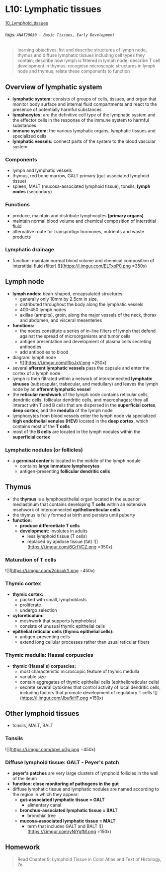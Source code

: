 # L10: Lymphatic tissues
[10_Lymphoid_tissues](https://brightspace.ucd.ie/d2l/le/content/155871/viewContent/1669065/View)
###### tags: `ANAT20030 - Basic Tissues, Early Development`

> learning objectives: list and describe structures of lymph node, thymus and diffuse lymphatic tissues including cell types they contain; describe how lymph is filtered in lymph node; describe T cell development in thymus; recognise microscopic structures in lymph node and thymus; relate these components to function

## Overview of lymphatic system
- **lymphatic system:** consists of groups of cells, tissues, and organ that monitor body surface and internal fluid compartments and react to the presence of potentially harmful substances
- **lymphocytes:** are the definitive cell type of the lymphatic system and the effector cells in the response of the immune system to harmful substances
- **immune system:** the various lymphatic organs, lymphatic tissues and specialized cells
- **lymphatic vessels:** connect parts of the system to the blood vascular system

### Components
- lymph and lymphatic vessels
- thymus, red bone marrow, GALT primary (gut-associated lymphoid tissue)
- spleen, MALT (mucosa-associated lymphoid tissue), tonsils, **lymph nodes** (secondary)

### Functions
- produce, maintain and distribute lymphocytes **(primary organs)**
- maintain normal blood volume and chemical composition of interstitial fluid
- alternative route for transportign hormones, nutrients and waste products

### Lymphatic drainage
- function: maintain normal blood volume and chemical composition of interstitial fluid (filter)
![](https://i.imgur.com/ELTxpP0.png =350x)

## Lymph node
- **lymph nodes:** bean-shaped, encapsulated structures:
    - generally only 10mm by 2.5cm in size,
    - distributed throughout the body along the lymphatic vessels
    - 400-450 lymph nodes
    - axillae (armpits), groin, along the major vessels of the neck, thorax and abdomen, and visceral mesenteries
- **functions:**
    - the nodes constitute a series of in-line filters of lymph that defend against the spread of microorganisms and tumor cells
    - antigen presentation and development of plasma cells secreting antibodies
    - add antibodies to blood
- diagram: lymph node 
    - ![](https://i.imgur.com/lRjoJxV.png =250x)
- several **afferent lymphatic vessels** pass the capsule and enter the cortex of a lymph node
- lymph is then filtrated within a network of interconnected **lymphatic sinuses** (subscapular, trabecular, and medullary) and leaves the lymph node by an **efferent lymphatic vessel**
- the **reticular meshwork** of the lymph node contains reticular cells, dendritic cells, follicular dendritic cells, and macrophages; they all interact with T and B cells that are dispersed in the **superficial cortex**, **deep cortex**, and the **medulla** of the lymph node
- lymphocytes from blood vessels enter the lymph node via specialized **high endothelial venules (HEV)** located in the **deep cortex**, which contains most of the **T cells**
- most of the **B cells** are located in the lymph nodules within the **superficial cortex**

### Lymphatic nodules (or follicles)
- a **germinal center** is located in the middle of the lymph nodule
    - contains **large immature lymphocytes**
    - antigen-presenting **follicular dendritic cells**

## Thymus
- the **thymus** is a lymphoepithelial organ located in the superior mediastinum that contains developing **T cells** within an extensive msehwork of interconnected **epithelioreticular cells**
- the thymus is fully formed at birth and persists until puberty
- **function:**
    - **produce differentiate T cells**
    - **development:** involutes in adults 
        - less lymphoid tissue (T cells)
        - replaced by apidose tissue (fat)
        ![](https://i.imgur.com/6GrfVCZ.png =350x)

### Maturation of T cells
![](https://i.imgur.com/2cbsokY.png =450x)

### Thymic cortex
- **thymic cortex:**
    - packed with small, lymphoblasts
    - proliferate
    - undergo selection
- **cytoreticulum:**
    - meshwork that supports lymphoblast
    - consists of unusual thymic epithelial cells
- **epithelial reticular cells (thymic epithelial cells):**
    - antigen-presenting cells
    - extend long cellular processes rather than usual reticular fibers

### Thymic medulla: Hassal corpuscles
- **thymic (Hassal's) corpuscles:**
    - most characteristic microscopic feature of thymic medulla
    - variable size
    - contain aggregates of thymic epithelial cells (epithelioreticular cells)
    - secrete several cytokines that control activity of local dendritic cells, including factors that promote development of regulatory T cells
    ![](https://i.imgur.com/JbufkHF.png =150x)

## Other lymphoid tissues
- tonsils, MALT, BALT

### Tonsils
![](https://i.imgur.com/bpvLuGp.png =450x)

### Diffuse lymphoid tissue: GALT - Peyer's patch
- **peyer's patches** are very large clusters of lymphoid follicles in the wall of the ileum
- **function: close monitoring of pathogens in the gut**
- diffuse lymphatic tissue and lymphatic nodules are named according to the region in which they appear:
    - **gut-associated lymphatic tissue = GALT**
        - alimentary canal
    - **bronchus-associated lymphatic tissue = BALT**
        - bronchial tree
    - **mucosa-associated lymphatic tissue = MALT**
        - term that includes GALT and BALT
        ![](https://i.imgur.com/yNiYgfM.png =150x)

## Homework
> Read Chapter 9: Lymphoid Tissue in Color Atlas and Text of Histology, 7e.
